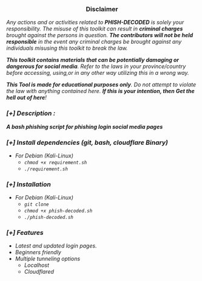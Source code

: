 <h3><p align="center">Disclaimer</p></h3>

<i>Any actions and or activities related to <b>PHISH-DECODED</b> is solely your responsibility. The misuse of this toolkit can result in <b>criminal charges</b> brought against the persons in question. <b>The contributors will not be held responsible</b> in the event any criminal charges be brought against any individuals misusing this toolkit to break the law.

<b>This toolkit contains materials that can be potentially damaging or dangerous for social media</b>. Refer to the laws in your province/country before accessing, using,or in any other way utilizing this in a wrong way.

<b>This Tool is made for educational purposes only</b>. Do not attempt to violate the law with anything contained here. <b>If this is your intention, then Get the hell out of here</b>!

### [+] Description :

***A bash phishing script for phishing login social media pages***

### [+] Install dependencies (git, bash, cloudflare Binary)
 - For Debian (Kali-Linux)
    - ``` chmod +x requirement.sh ```
    - ``` ./requirement.sh ```

### [+] Installation
 - For Debian (Kali-Linux)
    - ``` git clone ```
    - ``` chmod +x phish-decoded.sh ```
    - ``` ./phish-decoded.sh ```
    
### [+] Features

- Latest and updated login pages.
- Beginners friendly
- Multiple tunneling options
  - Localhost
  - Cloudflared
